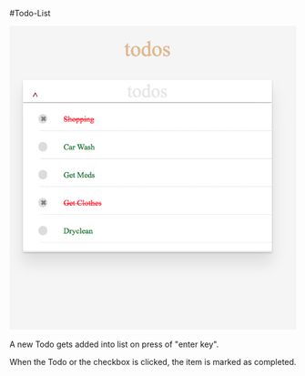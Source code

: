#Todo-List
 


![Screenshot](Todo.png)


A new Todo gets added into list on press of "enter key".

When the Todo or the checkbox is clicked, the item is marked as completed.
